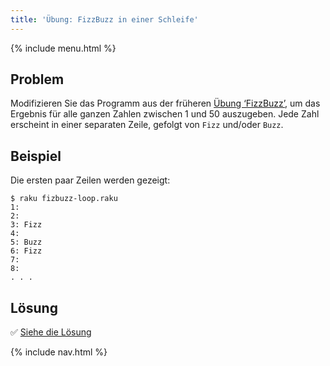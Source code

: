 ```yaml
---
title: 'Übung: FizzBuzz in einer Schleife'
---
```


{% include menu.html %}

## Problem

Modifizieren Sie das Programm aus der früheren [Übung ‘FizzBuzz’](/de/essentials/conditional-checks/exercises/fizz-buzz), um das Ergebnis für alle ganzen Zahlen zwischen 1 und 50 auszugeben. Jede Zahl erscheint in einer separaten Zeile, gefolgt von `Fizz` und/oder `Buzz`.

## Beispiel

Die ersten paar Zeilen werden gezeigt:

```console
$ raku fizbuzz-loop.raku
1: 
2: 
3: Fizz
4: 
5: Buzz
6: Fizz
7: 
8: 
. . .
```

## Lösung

✅ [Siehe die Lösung](solution)

{% include nav.html %}